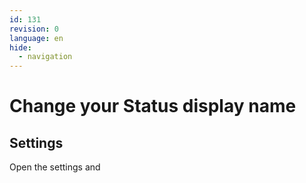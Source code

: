 ```yaml
---
id: 131
revision: 0
language: en
hide:
  - navigation
---
```


# Change your Status display name

## Settings

Open the settings and
